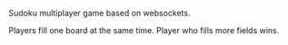 Sudoku multiplayer game based on websockets.

Players fill one board at the same time. Player who fills more fields wins.
